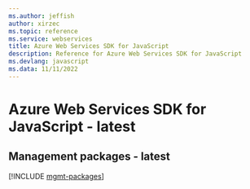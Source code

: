 ```yaml
---
ms.author: jeffish
author: xirzec
ms.topic: reference
ms.service: webservices
title: Azure Web Services SDK for JavaScript
description: Reference for Azure Web Services SDK for JavaScript
ms.devlang: javascript
ms.data: 11/11/2022
---
```

# Azure Web Services SDK for JavaScript - latest

## Management packages - latest
[!INCLUDE [mgmt-packages](web-services-mgmt-index.md)]